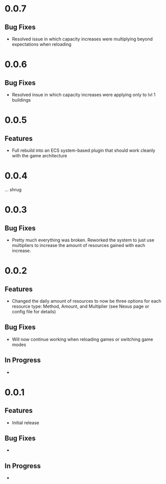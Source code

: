 ﻿# 0.0.7

## Bug Fixes
- Resolved issue in which capacity increases were multiplying beyond expectations when reloading


# 0.0.6

## Bug Fixes
- Resolved insue in which capacity increases were applying only to lvl 1 buildings


# 0.0.5

## Features
- Full rebuild into an ECS system-based plugin that should work cleanly with the game architecture


# 0.0.4
... shrug

# 0.0.3

## Bug Fixes
- Pretty much everything was broken.  Reworked the system to just use multipliers to increase the amount of resources gained with each increase.

# 0.0.2

## Features
- Changed the daily amount of resources to now be three options for each resource type: Method, Amount, and Multiplier (see Nexus page or config file for details)

## Bug Fixes
- Will now continue working when reloading games or switching game modes

## In Progress
- 

# 0.0.1

## Features
- Initial release

## Bug Fixes
- 

## In Progress
- 